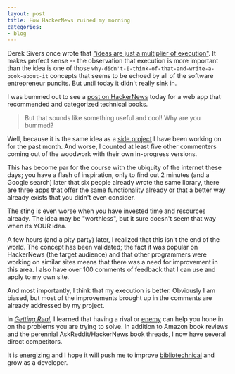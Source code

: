 ```yaml
---
layout: post
title: How HackerNews ruined my morning
categories:
- blog
---
```


Derek Sivers once wrote that ["ideas are just a multiplier of execution"](http://sivers.org/multiply). 
It makes perfect sense -- the observation that execution is more important than the idea is one of those 
`why-didn't-I-think-of-that-and-write-a-book-about-it` concepts that seems to be echoed by all of the 
software entrepreneur pundits. But until today it didn't really sink in.

I was bummed out to see a [post on HackerNews](http://news.ycombinator.com/item?id=2249390) today for 
a web app that recommended and categorized technical books.


> But that sounds like something useful and cool! Why are you bummed?


Well, because it is the same idea as a [side project](http://bibliotechnical.com/) I have been working 
on for the past month. And worse, I counted at least five other commenters coming out of the woodwork with 
their own in-progress versions.

This has become par for the course with the ubiquity of the internet these 
days; you have a flash of inspiration, only to find out 2 minutes (and a Google search) later that six people 
already wrote the same library, there are three apps that offer the same functionality already or that a 
better way already exists that you didn't even consider.

The sting is even worse when you have invested time and resources already. The idea may be "worthless", but 
it sure doesn't seem 
that way when its YOUR idea.

A few hours (and a pity party) later, I realized that this isn't the end of the world.  The concept has been validated; 
the fact it was popular on HackerNews (the target audience) and that other programmers were working on similar sites means 
that there was a need for improvement in this area.  I also have over 100 comments of feedback that I can use and apply 
to my own site.

And most importantly, I think that my execution is better. Obviously I am biased, but most of the improvements brought up
in the comments are already addressed by my project. 

In 
*[Getting Real](http://mdswanson.com/writeup/2010/10/28/getting-real.html)*, I learned that having a rival 
or [enemy](http://gettingreal.37signals.com/ch02_Have_an_Enemy.php) can help you hone in on the
problems you are trying to solve. In addition to Amazon book reviews and the perennial AskReddit/HackerNews book threads, I
now have several direct competitors.

It is energizing and I hope it will push me to improve [bibliotechnical](http://bibliotechnical.com/) and grow as a developer.
